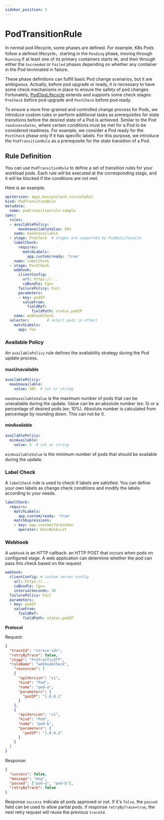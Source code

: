 ```yaml
---
sidebar_position: 3
---
```


# PodTransitionRule
In normal pod lifecycle,  some phases are defined. For example, K8s Pods follow a defined lifecycle，starting in the `Pending` phase, moving through `Running` if at least one of its primary containers starts `OK`, and then through either the `Succeeded` or `Failed` phases depending on whether any container in the Pod terminated in failure.

These phase definitions can fulfill basic Pod change scenarios, but it are ambiguous. 
Actually, before pod upgrade or ready, it is necessary to have some check mechanisms in place to ensure the safety of pod changes. Fortunately, [PodOpsLifecycle](../concepts/podopslifecycle.md) extends and supports some check stages: `PreCheck` before pod upgrade and `PostCheck` before pod ready.

To ensure a more fine-grained and controlled change process for Pods, we introduce custom rules or perform additional tasks as prerequisites for state transitions before the desired state of a Pod is achieved. Similar to the Pod `readinessGates`, where certain conditions must be met for a Pod to be considered readiness. For example, we consider a Pod ready for the `PostCheck` phase only if it has specific labels. For this purpose, we introduce the `PodTransitionRule` as a prerequisite for the state transition of a Pod.

## Rule Definition

You can use `PodTransitionRule` to define a set of transition rules for your workload pods.
Each rule will be executed at the corresponding stage, and it will be blocked if the conditions are not met.

Here is an example:
```yaml
apiVersion: apps.kusionstack.io/v1alpha1
kind: PodTransitionRule
metadata:
  name: podtransitionrule-sample
spec:
  rules:
  - availablePolicy:
      maxUnavailableValue: 50%
    name: maxUnavailable
  - stage: PreCheck  # stages are supported by PodOpsLifecycle
    labelCheck:
      requires:
        matchLabels:
          app.custom/ready: 'true' 
    name: labelCheck
  - stage: PostCheck 
    webhook:
      clientConfig:
        url: https://...
        caBundle: Cg==
      failurePolicy: Fail
      parameters:
      - key: podIP
        valueFrom:
          fieldRef: 
            fieldPath: status.podIP
    name: webhookCheck
  selector:        # select pods in effect
    matchLabels:
      app: foo
```


### Available Policy
An `availablePolicy` rule defines the availability strategy during the Pod update process.

#### maxUnavailable
```yaml
availablePolicy:
  maxUnavailable: 
    value: 50%  # int or string 
```

`maxUnavailableValue` is the maximum number of pods that can be unavailable during the update.
Value can be an absolute number (ex: 5) or a percentage of desired pods (ex: 10%).
Absolute number is calculated from percentage by rounding down.
This can not be 0.

#### minAvailable
```yaml
availablePolicy:
  minAvailable:
    value: 5  # int or string 
```
`minAvailableValue` is the minimum number of pods that should be available during the update.

### Label Check

A `labelCheck` rule is used to check if labels are satisfied.
You can define your own labels as change check conditions and modify the labels according to your needs.
```yaml
labelCheck:
  requirs:
    matchLabels:
      app.custom/ready: 'true' 
    matchExpressions:
    - key: app.custom/forbidden 
      operator: DoesNotExist
```

### Webhook
A `webhook` is an HTTP callback: an HTTP POST that occurs when pods on configured stage.
A web application can determine whether the pod can pass this check based on the request.

```yaml
webhook:
  clientConfig: # custom server config
    url: https://...
    caBundle: Cg==
    intervalSeconds: 30
  failurePolicy: Fail
  parameters:
  - key: podIP
    valueFrom:
      fieldRef: 
        fieldPath: status.podIP
```
**Protocol**

Request:
```json
{ 
  "traceId": "<trace-id>",
  "retryByTrace": false,
  "stage": "PreTrafficOff",
  "ruleName": "webhookCheck",
    "resources": [
  	{
      "apiVersion": "v1",
      "kind": "Pod",
      "name": "pod-a",
      "parameters": {
      	"podIP": "1.0.0.1"
      }
    },
    {
      "apiVersion": "v1",
      "kind": "Pod",
      "name": "pod-b",
      "parameters": {
      	"podIP": "1.0.0.2"
      }
    }
  ]
}
```
Response:
```json
{
  "success": false,
  "message": "msg",	
  "passed": ["pod-a", "pod-b"], 
  "retryByTrace": false
}
```
Response `success` indicate all pods approved or not. If it's `false`, the `passed` field can be used to allow partial pods.
if response `retryByTrace=true`, the next retry request will reuse the previous `traceId`.